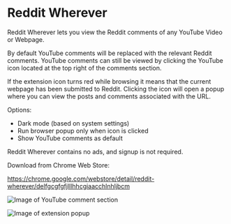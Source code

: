 # Reddit Wherever

Reddit Wherever lets you view the Reddit comments of any YouTube Video or Webpage.

By default YouTube comments will be replaced with the relevant Reddit comments. YouTube comments can still be viewed by clicking the YouTube icon located at the top right of the comments section.

If the extension icon turns red while browsing it means that the current webpage has been submitted to Reddit. Clicking the icon will open a popup where you can view the posts and comments associated with the URL. 

Options:
- Dark mode (based on system settings)
- Run browser popup only when icon is clicked
- Show YouTube comments as default

Reddit Wherever contains no ads, and signup is not required.

Download from Chrome Web Store:

https://chrome.google.com/webstore/detail/reddit-wherever/delfgcgfgfjlllhhcgiaacchlnhljbcm

![Image of YouTube comment section](https://github.com/z0ccc/Reddit-Wherever/blob/master/chrome_images/screenshot-1.jpg?raw=true)

![Image of extension popup](https://github.com/z0ccc/Reddit-Wherever/blob/master/chrome_images/screenshot-2.jpg?raw=true)
